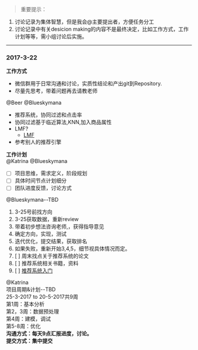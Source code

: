 > 重要提示：  
1. 讨论记录为集体智慧，但是我会@主要提出者，方便任务分工  
2. 讨论记录中有关desicion making的内容不是最终决定，比如工作方式，工作计划等等，需小组讨论后实施。  
---

### 2017-3-22  
**工作方式**  
- 微信群用于日常沟通和讨论，实质性结论和产出git到Repository.  
- 尽量先思考，带着问题再去请教老师  

@Beer @Blueskymana  
- 推荐系统，协同过滤和点击率  
- 协同过滤基于临近算法,KNN,加入商品属性   
- LMF?  
  - [LMF](http://m.2cto.com/kf/201607/529672.html)  
- 参考别人的推荐引擎  

**工作计划**      
@Katrina  @Blueskymana  
- [ ] 项目思维，需求定义，阶段规划  
- [ ] 具体时间节点计划细分  
- [ ] 团队进度反馈，讨论方式  

@Blueskymana--TBD  
1. 3-25号前找方向   
2. 3-25获取数据，重新review   
3. 带着初步想法咨询老师,，获得指导意见   
4. 确定方向，实现，测试   
5. 迭代优化，提交结果，获取排名    
6. 如果失败，重新开始3,4,5，细节视具体情况而定。  
7. [ ] 周末找点关于推荐系统的论文
8. [ ] 推荐系统相关书籍，资料
9. [ ] [推荐系统入门](http://www.cnblogs.com/v-July-v/archive/2012/01/07/2316405.html)  

@Katrina     
项目周期&计划--TBD  
25-3-2017 to 20-5-2017共9周     
第1周：基本分析  
第2，3周：数据预处理   
第4周：建模，调试  
第5-8周：优化  
**沟通方式：每天9点汇报进度，讨论。**  
**提交方式：集中提交**
